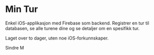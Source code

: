 # Min Tur
Enkel iOS-applikasjon med Firebase som backend. Registrer en tur til databasen, se alle turene dine og se detaljer om en spesifikk tur.

Laget over to dager, uten noe iOS-forkunnskaper.

Sindre M
